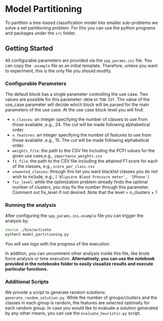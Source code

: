 # Model Partitioning
To partition a tree-based classification model into smaller sub-problems we solve a set partitioning problem.
For this you can use the python programs and packages under the `src` folder.

## Getting Started
All configurable parameters are provided via the `spp_params.ini` file.
You can copy the `.example` file as an initial template.
Therefore, unless you want to experiment, this is the only file you should modify.

### Configurable Parameters
The default block has a single parameter controlling the use case. Two values are possible for this parameter: `UNSW` or
`TON-IOT`. The value of the use_case parameter will decide which block will be parsed for the main parameters of the use
case.
At the use case block level you will find:
- `n_classes`: an integer specifying the number of classes to use from those available ,e.g., 24. The cut will be made
following alphabetical order.
- `n_features`: an integer specifying the number of features to use from those available ,e.g., 15. The cut will be made
following alphabetical order.
- `weights_file`: the path to the CSV file including the PCFI values for the given use case,e.g., `importance_weights.csv`
- `f1_file`: the path to the CSV file including the attained F1 score for each of the classes, e.g., `score_per_class.csv`
- `unwanted_classes`: through this list you want blacklist classes you do not wish to include, e.g., `['Blipcare Blood Pressure meter', 'IPhone']`
- `fix_level`: while the optimization problem already finds the optimal number of clusters, you may fix the number
through this parameter. Comment out fix_level if not desired. Note that the level = n_clusters + 1

### Running the analysis
After configuring the `spp_params.ini.example` file you can trigger the analysis by:
```bash
source ./bin/activate
python3 model_partitioning.py
```
You will see logs with the progress of the execution.

In addition, you can uncomment other analysis inside this file, like brute force analysis or time execution.
**Alternatively, you can use the notebook provided in the notebooks folder to easily visualize results and execute
particular functions.**

### Additional Scripts
We provide a script to generate random solutions: `generate_random_solution.py`. While the number of groups/clusters and the classes in each group
is random, the features are selected optimally for each random group.
In case you would like to evaluate a solution generated by any other means, you can use the `evaluate_heuristic.py`
script.